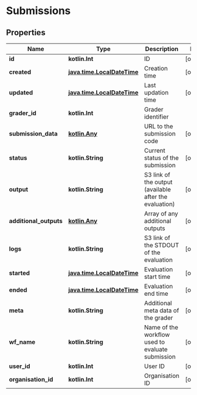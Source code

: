 
# Submissions

## Properties
Name | Type | Description | Notes
------------ | ------------- | ------------- | -------------
**id** | **kotlin.Int** | ID |  [optional]
**created** | [**java.time.LocalDateTime**](java.time.LocalDateTime.md) | Creation time |  [optional]
**updated** | [**java.time.LocalDateTime**](java.time.LocalDateTime.md) | Last updation time |  [optional]
**grader_id** | **kotlin.Int** | Grader identifier | 
**submission_data** | [**kotlin.Any**](kotlin.Any.md) | URL to the submission code |  [optional]
**status** | **kotlin.String** | Current status of the submission |  [optional]
**output** | **kotlin.String** | S3 link of the output (available after the evaluation) |  [optional]
**additional_outputs** | [**kotlin.Any**](kotlin.Any.md) | Array of any additional outputs |  [optional]
**logs** | **kotlin.String** | S3 link of the STDOUT of the evaluation |  [optional]
**started** | [**java.time.LocalDateTime**](java.time.LocalDateTime.md) | Evaluation start time |  [optional]
**ended** | [**java.time.LocalDateTime**](java.time.LocalDateTime.md) | Evaluation end time |  [optional]
**meta** | **kotlin.String** | Additional meta data of the grader |  [optional]
**wf_name** | **kotlin.String** | Name of the workflow used to evaluate submission |  [optional]
**user_id** | **kotlin.Int** | User ID |  [optional]
**organisation_id** | **kotlin.Int** | Organisation ID |  [optional]



